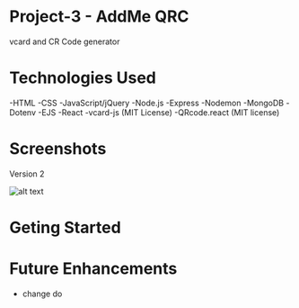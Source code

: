 # Project-3 - AddMe QRC

vcard and CR Code generator


# Technologies Used

-HTML
-CSS
-JavaScript/jQuery
-Node.js
-Express
-Nodemon
-MongoDB
-Dotenv
-EJS
-React
-vcard-js (MIT License)
-QRcode.react (MIT license)




# Screenshots

Version 2

![alt text](https://github.com/brandonswansfeger/addme-qrc/commit/f1090a60b3f62889cd7027a09c8431dd79571e6c "Version 2")



# Geting Started



# Future Enhancements
- change do


